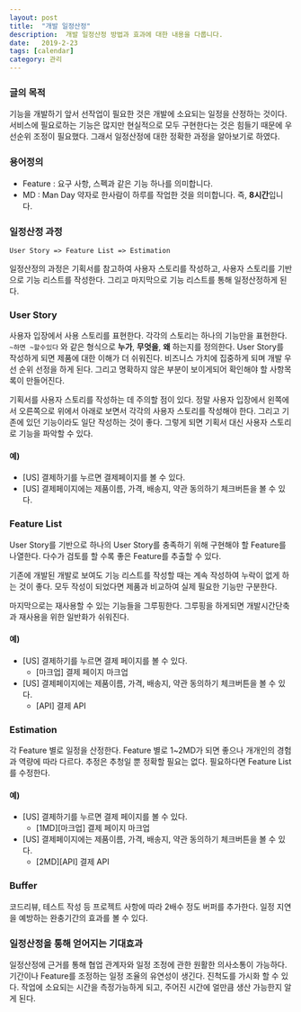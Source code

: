 ```yaml
---
layout: post
title:  "개발 일정산정"
description:  개발 일정산정 방법과 효과에 대한 내용을 다룹니다.
date:   2019-2-23
tags: [calendar]
category: 관리
---
```

### 글의 목적
기능을 개발하기 앞서 선작업이 필요한 것은 개발에 소요되는 일정을 산정하는 것이다. 서비스에 필요로하는 기능은 많지만 현실적으로 모두 구현한다는 것은 힘들기 때문에 우선순위 조정이 필요했다. 그래서 일정산정에 대한 정확한 과정을 알아보기로 하였다.

### 용어정의
- Feature : 요구 사항, 스펙과 같은 기능 하나를 의미합니다.
- MD : Man Day 약자로 한사람이 하루를 작업한 것을 의미합니다. 즉, **8시간**입니다.

### 일정산정 과정
```
User Story => Feature List => Estimation
```
일정산정의 과정은 기획서를 참고하여 사용자 스토리를 작성하고, 사용자 스토리를 기반으로 기능 리스트를 작성한다. 그리고 마지막으로 기능 리스트를 통해 일정산정하게 된다.

### User Story
사용자 입장에서 사용 스토리를 표현한다. 각각의 스토리는 하나의 기능만을 표현한다. `~하면 ~할수있다` 와 같은 형식으로 **누가**, **무엇을**, **왜** 하는지를 정의한다. User Story를 작성하게 되면 제품에 대한 이해가 더 쉬워진다. 비즈니스 가치에 집중하게 되며 개발 우선 순위 선정을 하게 된다.
그리고 명확하지 않은 부분이 보이게되어 확인해야 할 사항목록이 만들어진다.

기획서를 사용자 스토리를 작성하는 데 주의할 점이 있다.
정말 사용자 입장에서 왼쪽에서 오른쪽으로 위에서 아래로
보면서 각각의 사용자 스토리를 작성해야 한다.
그리고 기존에 있던 기능이라도 일단 작성하는 것이 좋다.
그렇게 되면 기획서 대신 사용자 스토리로 기능을 파악할 수 있다.

#### 예)
- [US] 결제하기를 누르면 결제페이지를 볼 수 있다.
- [US] 결제페이지에는 제품이름, 가격, 배송지, 약관 동의하기 체크버튼을 볼 수 있다.

### Feature List
User Story를 기반으로 하나의 User Story를 충족하기 위해 구현해야 할 Feature를 나열한다. 다수가 검토를 할 수록 좋은 Feature를 추출할 수 있다.

기존에 개발된 개발로 보여도 기능 리스트를 작성할 때는
계속 작성하여 누락이 없게 하는 것이 좋다.
모두 작성이 되었다면 제품과 비교하여 실제 필요한 기능만 구분한다.

마지막으로는 재사용할 수 있는 기능들을 그루핑한다. 그루핑을 하게되면 개발시간단축과 재사용을 위한 일반화가 쉬워진다.

#### 예)
- [US] 결제하기를 누르면 결제 페이지를 볼 수 있다.
  - [마크업] 결제 페이지 마크업
- [US] 결제페이지에는 제품이름, 가격, 배송지, 약관 동의하기 체크버튼을 볼 수 있다.
  - [API] 결제 API

### Estimation
각 Feature 별로 일정을 산정한다. Feature 별로 1~2MD가 되면 좋으나 개개인의 경험과 역량에 따라 다르다.
추정은 추청일 뿐 정확할 필요는 없다. 필요하다면 Feature List를 수정한다.

#### 예)
- [US] 결제하기를 누르면 결제 페이지를 볼 수 있다.
  - [1MD][마크업] 결제 페이지 마크업
- [US] 결제페이지에는 제품이름, 가격, 배송지, 약관 동의하기 체크버튼을 볼 수 있다.
  - [2MD][API] 결제 API

### Buffer
코드리뷰, 테스트 작성 등 프로젝트 사항에 따라 2배수 정도 버퍼를 추가한다. 일정 지연을 예방하는 완충기간의 효과를 볼 수 있다.

### 일정산정을 통해 얻어지는 기대효과
일정산정에 근거를 통해 협업 관계자와 일정 조정에 관한 원활한 의사소통이 가능하다.
기간이나 Feature를 조정하는 일정 조율의 유연성이 생긴다.
진척도를 가시화 할 수 있다. 작업에 소요되는 시간을 측정가능하게 되고, 주어진 시간에 얼만큼 생산 가능한지 알게 된다.
